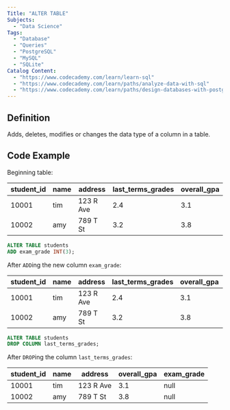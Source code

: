 ```yaml
---
Title: "ALTER TABLE"
Subjects:
  - "Data Science"
Tags:
  - "Database"
  - "Queries"
  - "PostgreSQL"
  - "MySQL"
  - "SQLite"
Catalog Content:
  - "https://www.codecademy.com/learn/learn-sql"
  - "https://www.codecademy.com/learn/paths/analyze-data-with-sql"
  - "https://www.codecademy.com/learn/paths/design-databases-with-postgresql"
---
```


## Definition 

Adds, deletes, modifies or changes the data type of a column in a table.

## Code Example

Beginning table:

| student_id | name   | address   | last_terms_grades | overall_gpa |
| ---------- | ------ | --------- | ----------------- | ----------- |
| 10001      | tim    | 123 R Ave |  2.4              | 3.1         |
| 10002      | amy    | 789 T St  |  3.2              | 3.8         |

```sql
ALTER TABLE students
ADD exam_grade INT(3);
```

After `ADD`ing the new column `exam_grade`:

| student_id | name   | address   | last_terms_grades | overall_gpa | exam_grade |
| ---------- | ------ | --------- | ----------------- | ----------- | ---------- |
| 10001      | tim    | 123 R Ave |  2.4              | 3.1         | null       |
| 10002      | amy    | 789 T St  |  3.2              | 3.8         | null       |

```sql
ALTER TABLE students
DROP COLUMN last_terms_grades;
```

After `DROP`ing the column `last_terms_grades`:

| student_id | name   | address   | overall_gpa | exam_grade |
| ---------- | ------ | --------- | ----------- | ---------- |
| 10001      | tim    | 123 R Ave | 3.1         | null       |
| 10002      | amy    | 789 T St  | 3.8         | null       |
